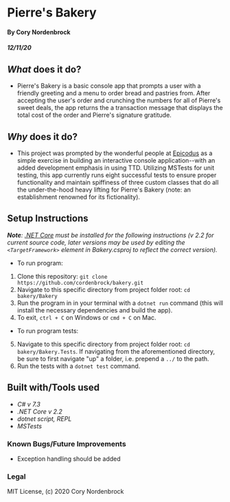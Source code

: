 # Pierre's Bakery

#### By Cory Nordenbrock
##### 12/11/20

## _What_ does it do?

* Pierre's Bakery is a basic console app that prompts a user with a friendly greeting and a menu to order bread and pastries from. After accepting the user's order and crunching the numbers for all of Pierre's sweet deals, the app returns the a transaction message that displays the total cost of the order and Pierre's signature gratitude.

## _Why_ does it do?

* This project was prompted by the wonderful people at [Epicodus](https://www.epicodus.com/) as a simple exercise in building an interactive console application--with an added development emphasis in using TTD. Utilizing MSTests for unit testing, this app currently runs eight successful tests to ensure proper functionality and maintain spiffiness of three custom classes that do all the under-the-hood heavy lifting for Pierre's Bakery (note: an establishment renowned for its fictionality).

## Setup Instructions

   _**Note**: [.NET Core](https://dotnet.microsoft.com/download) must be installed for the following instructions (v 2.2 for current source code, later versions may be used by editing the ` <TargetFramework> ` element in Bakery.csproj to reflect the correct version)._

* To run program:

1. Clone this repository: ` git clone https://github.com/cordenbrock/bakery.git `
2. Navigate to this specific directory from project folder root: ` cd bakery/Bakery `
3. Run the program in in your terminal with a ` dotnet run ` command (this will install the necessary dependencies and build the app).
4. To exit, ` ctrl + C ` on Windows or ` cmd + C ` on Mac.

* To run program tests:

5. Navigate to this specific directory from project folder root: ` cd bakery/Bakery.Tests `. If navigating from the aforementioned directory, be sure to first navigate "up" a folder, i.e. prepend a ` ../ ` to the path.
6. Run the tests with a ` dotnet test ` command.

## Built with/Tools used

* _C# v 7.3_
* _.NET Core v 2.2_
* _dotnet script, REPL_
* _MSTests_

### Known Bugs/Future Improvements

* Exception handling should be added

### Legal

MIT License, (c) 2020 Cory Nordenbrock